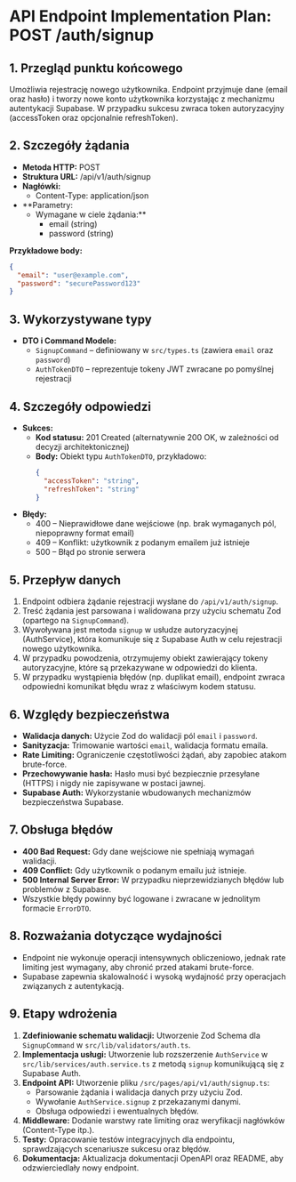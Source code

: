 # API Endpoint Implementation Plan: POST /auth/signup

## 1. Przegląd punktu końcowego

Umożliwia rejestrację nowego użytkownika. Endpoint przyjmuje dane (email oraz hasło) i tworzy nowe konto użytkownika korzystając z mechanizmu autentykacji Supabase. W przypadku sukcesu zwraca token autoryzacyjny (accessToken oraz opcjonalnie refreshToken).

## 2. Szczegóły żądania

- **Metoda HTTP:** POST
- **Struktura URL:** /api/v1/auth/signup
- **Nagłówki:**
  - Content-Type: application/json
- \*\*Parametry:
  - Wymagane w ciele żądania:\*\*
    - email (string)
    - password (string)

**Przykładowe body:**

```json
{
  "email": "user@example.com",
  "password": "securePassword123"
}
```

## 3. Wykorzystywane typy

- **DTO i Command Modele:**
  - `SignupCommand` – definiowany w `src/types.ts` (zawiera `email` oraz `password`)
  - `AuthTokenDTO` – reprezentuje tokeny JWT zwracane po pomyślnej rejestracji

## 4. Szczegóły odpowiedzi

- **Sukces:**
  - **Kod statusu:** 201 Created (alternatywnie 200 OK, w zależności od decyzji architektonicznej)
  - **Body:** Obiekt typu `AuthTokenDTO`, przykładowo:
    ```json
    {
      "accessToken": "string",
      "refreshToken": "string"
    }
    ```
- **Błędy:**
  - 400 – Nieprawidłowe dane wejściowe (np. brak wymaganych pól, niepoprawny format email)
  - 409 – Konflikt: użytkownik z podanym emailem już istnieje
  - 500 – Błąd po stronie serwera

## 5. Przepływ danych

1. Endpoint odbiera żądanie rejestracji wysłane do `/api/v1/auth/signup`.
2. Treść żądania jest parsowana i walidowana przy użyciu schematu Zod (opartego na `SignupCommand`).
3. Wywoływana jest metoda `signup` w usłudze autoryzacyjnej (AuthService), która komunikuje się z Supabase Auth w celu rejestracji nowego użytkownika.
4. W przypadku powodzenia, otrzymujemy obiekt zawierający tokeny autoryzacyjne, które są przekazywane w odpowiedzi do klienta.
5. W przypadku wystąpienia błędów (np. duplikat email), endpoint zwraca odpowiedni komunikat błędu wraz z właściwym kodem statusu.

## 6. Względy bezpieczeństwa

- **Walidacja danych:** Użycie Zod do walidacji pól `email` i `password`.
- **Sanityzacja:** Trimowanie wartości `email`, walidacja formatu emaila.
- **Rate Limiting:** Ograniczenie częstotliwości żądań, aby zapobiec atakom brute-force.
- **Przechowywanie hasła:** Hasło musi być bezpiecznie przesyłane (HTTPS) i nigdy nie zapisywane w postaci jawnej.
- **Supabase Auth:** Wykorzystanie wbudowanych mechanizmów bezpieczeństwa Supabase.

## 7. Obsługa błędów

- **400 Bad Request:** Gdy dane wejściowe nie spełniają wymagań walidacji.
- **409 Conflict:** Gdy użytkownik o podanym emailu już istnieje.
- **500 Internal Server Error:** W przypadku nieprzewidzianych błędów lub problemów z Supabase.
- Wszystkie błędy powinny być logowane i zwracane w jednolitym formacie `ErrorDTO`.

## 8. Rozważania dotyczące wydajności

- Endpoint nie wykonuje operacji intensywnych obliczeniowo, jednak rate limiting jest wymagany, aby chronić przed atakami brute-force.
- Supabase zapewnia skalowalność i wysoką wydajność przy operacjach związanych z autentykacją.

## 9. Etapy wdrożenia

1. **Zdefiniowanie schematu walidacji:** Utworzenie Zod Schema dla `SignupCommand` w `src/lib/validators/auth.ts`.
2. **Implementacja usługi:** Utworzenie lub rozszerzenie `AuthService` w `src/lib/services/auth.service.ts` z metodą `signup` komunikującą się z Supabase Auth.
3. **Endpoint API:** Utworzenie pliku `/src/pages/api/v1/auth/signup.ts`:
   - Parsowanie żądania i walidacja danych przy użyciu Zod.
   - Wywołanie `AuthService.signup` z przekazanymi danymi.
   - Obsługa odpowiedzi i ewentualnych błędów.
4. **Middleware:** Dodanie warstwy rate limiting oraz weryfikacji nagłówków (Content-Type itp.).
5. **Testy:** Opracowanie testów integracyjnych dla endpointu, sprawdzających scenariusze sukcesu oraz błędów.
6. **Dokumentacja:** Aktualizacja dokumentacji OpenAPI oraz README, aby odzwierciedlały nowy endpoint.
